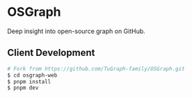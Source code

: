 # OSGraph

Deep insight into open-source graph on GitHub.


## Client Development

```bash
# Fork from https://github.com/TuGraph-family/OSGraph.git
$ cd osgraph-web
$ pnpm install
$ pnpm dev
```
